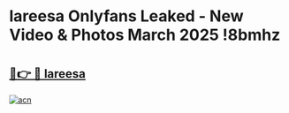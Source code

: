 # lareesa Onlyfans Leaked - New Video & Photos March 2025 !8bmhz

# <h2><a href="https://8hd3p9.iuczelnia.edu.pl?title=lareesa&ref=8bmhz">🔗👉 🔴 lareesa</a></h2>

[![acn](https://github.com/user-attachments/assets/0f9c940e-d8b0-45ae-aac7-cd30a18b3e1c)](https://8hd3p9.iuczelnia.edu.pl?title=lareesa&ref=8bmhz)

